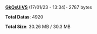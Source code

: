 [**GkQsUiVS**](/data/GkQsUiVS.txt) (17/01/23 - 13:34)- 2787 bytes

**Total Datas**: 4920

**Total Size**: 30.26 MB / 30.3 MB